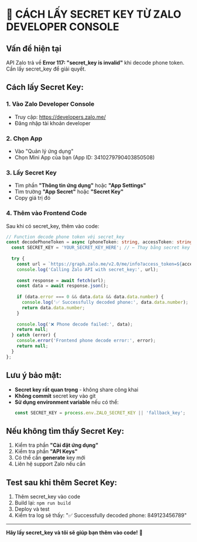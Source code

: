 # 🔑 CÁCH LẤY SECRET KEY TỪ ZALO DEVELOPER CONSOLE

## Vấn đề hiện tại
API Zalo trả về **Error 117: "secret_key is invalid"** khi decode phone token. Cần lấy secret_key để giải quyết.

## Cách lấy Secret Key:

### 1. Vào Zalo Developer Console
- Truy cập: https://developers.zalo.me/
- Đăng nhập tài khoản developer

### 2. Chọn App
- Vào "Quản lý ứng dụng"
- Chọn Mini App của bạn (App ID: 3410279790403850508)

### 3. Lấy Secret Key
- Tìm phần **"Thông tin ứng dụng"** hoặc **"App Settings"**
- Tìm trường **"App Secret"** hoặc **"Secret Key"**
- Copy giá trị đó

### 4. Thêm vào Frontend Code
Sau khi có secret_key, thêm vào code:

```typescript
// Function decode phone token với secret_key
const decodePhoneToken = async (phoneToken: string, accessToken: string) => {
  const SECRET_KEY = 'YOUR_SECRET_KEY_HERE'; // ← Thay bằng secret key thật
  
  try {
    const url = `https://graph.zalo.me/v2.0/me/info?access_token=${accessToken}&code=${phoneToken}&secret_key=${SECRET_KEY}&fields=id,name,picture`;
    console.log('Calling Zalo API with secret_key:', url);
    
    const response = await fetch(url);
    const data = await response.json();
    
    if (data.error === 0 && data.data && data.data.number) {
      console.log('✅ Successfully decoded phone:', data.data.number);
      return data.data.number;
    }
    
    console.log('❌ Phone decode failed:', data);
    return null;
  } catch (error) {
    console.error('Frontend phone decode error:', error);
    return null;
  }
};
```

## Lưu ý bảo mật:
- **Secret key rất quan trọng** - không share công khai
- **Không commit** secret key vào git
- **Sử dụng environment variable** nếu có thể:
  ```typescript
  const SECRET_KEY = process.env.ZALO_SECRET_KEY || 'fallback_key';
  ```

## Nếu không tìm thấy Secret Key:
1. Kiểm tra phần **"Cài đặt ứng dụng"**
2. Kiểm tra phần **"API Keys"**
3. Có thể cần **generate** key mới
4. Liên hệ support Zalo nếu cần

## Test sau khi thêm Secret Key:
1. Thêm secret_key vào code
2. Build lại: `npm run build`
3. Deploy và test
4. Kiểm tra log sẽ thấy: "✅ Successfully decoded phone: 849123456789"

---

**Hãy lấy secret_key và tôi sẽ giúp bạn thêm vào code!** 🚀
